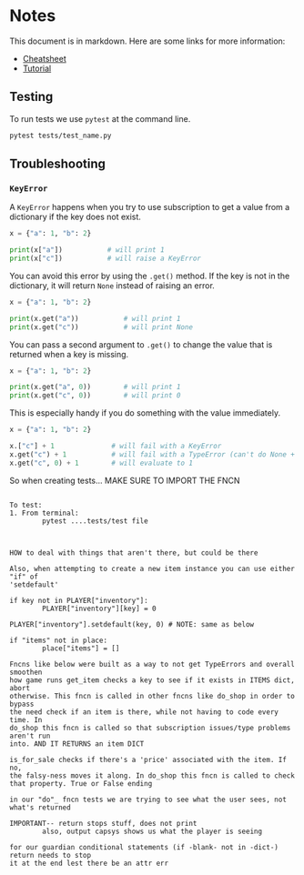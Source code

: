 # Notes

This document is in markdown. Here are some links for more information:

* [Cheatsheet](https://commonmark.org/help/)
* [Tutorial](https://commonmark.org/help/tutorial/)

## Testing

To run tests we use `pytest` at the command line.

```bash
pytest tests/test_name.py
```

## Troubleshooting

### `KeyError`

A `KeyError` happens when you try to use subscription to get a value from a
dictionary if the key does not exist.

```python
x = {"a": 1, "b": 2}

print(x["a"])           # will print 1
print(x["c"])           # will raise a KeyError
```

You can avoid this error by using the `.get()` method. If the key is not in the
dictionary, it will return `None` instead of raising an error.

```python
x = {"a": 1, "b": 2}

print(x.get("a"))           # will print 1
print(x.get("c"))           # will print None
```

You can pass a second argument to `.get()` to change the value that is returned
when a key is missing.

```python
x = {"a": 1, "b": 2}

print(x.get("a", 0))        # will print 1
print(x.get("c", 0))        # will print 0
```

This is especially handy if you do something with the value immediately.

```python
x = {"a": 1, "b": 2}

x.["c"] + 1              # will fail with a KeyError
x.get("c") + 1           # will fail with a TypeError (can't do None + 1)
x.get("c", 0) + 1        # will evaluate to 1
```

So when creating tests... MAKE SURE TO IMPORT THE FNCN

```

To test:
1. From terminal:
        pytest ....tests/test file



HOW to deal with things that aren't there, but could be there

Also, when attempting to create a new item instance you can use either "if" of
'setdefault'

if key not in PLAYER["inventory"]:
        PLAYER["inventory"][key] = 0
    
PLAYER["inventory"].setdefault(key, 0) # NOTE: same as below

if "items" not in place:
        place["items"] = []

Fncns like below were built as a way to not get TypeErrors and overall smoothen
how game runs get_item checks a key to see if it exists in ITEMS dict, abort
otherwise. This fncn is called in other fncns like do_shop in order to bypass
the need check if an item is there, while not having to code every time. In
do_shop this fncn is called so that subscription issues/type problems aren't run
into. AND IT RETURNS an item DICT

is_for_sale checks if there's a 'price' associated with the item. If no,
the falsy-ness moves it along. In do_shop this fncn is called to check
that property. True or False ending

in our "do"_ fncn tests we are trying to see what the user sees, not what's returned

IMPORTANT-- return stops stuff, does not print 
        also, output capsys shows us what the player is seeing

for our guardian conditional statements (if -blank- not in -dict-) return needs to stop
it at the end lest there be an attr err

